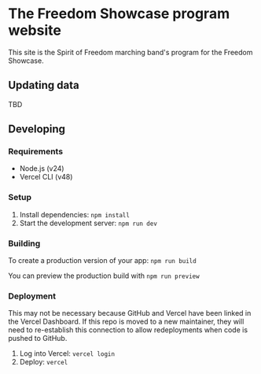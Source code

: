 # The Freedom Showcase program website
This site is the Spirit of Freedom marching band's program for the Freedom Showcase.

## Updating data
TBD

## Developing
### Requirements
- Node.js (v24)
- Vercel CLI (v48)

### Setup
1. Install dependencies: `npm install`
2. Start the development server: `npm run dev`

### Building
To create a production version of your app: `npm run build`

You can preview the production build with `npm run preview`

### Deployment
This may not be necessary because GitHub and Vercel have been linked in the Vercel Dashboard. If this repo is moved to a new maintainer, they will need to re-establish this connection to allow redeployments when code is pushed to GitHub.

1. Log into Vercel: `vercel login`
2. Deploy: `vercel`

